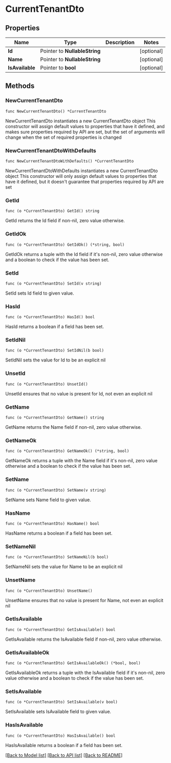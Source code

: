 # CurrentTenantDto

## Properties

Name | Type | Description | Notes
------------ | ------------- | ------------- | -------------
**Id** | Pointer to **NullableString** |  | [optional] 
**Name** | Pointer to **NullableString** |  | [optional] 
**IsAvailable** | Pointer to **bool** |  | [optional] 

## Methods

### NewCurrentTenantDto

`func NewCurrentTenantDto() *CurrentTenantDto`

NewCurrentTenantDto instantiates a new CurrentTenantDto object
This constructor will assign default values to properties that have it defined,
and makes sure properties required by API are set, but the set of arguments
will change when the set of required properties is changed

### NewCurrentTenantDtoWithDefaults

`func NewCurrentTenantDtoWithDefaults() *CurrentTenantDto`

NewCurrentTenantDtoWithDefaults instantiates a new CurrentTenantDto object
This constructor will only assign default values to properties that have it defined,
but it doesn't guarantee that properties required by API are set

### GetId

`func (o *CurrentTenantDto) GetId() string`

GetId returns the Id field if non-nil, zero value otherwise.

### GetIdOk

`func (o *CurrentTenantDto) GetIdOk() (*string, bool)`

GetIdOk returns a tuple with the Id field if it's non-nil, zero value otherwise
and a boolean to check if the value has been set.

### SetId

`func (o *CurrentTenantDto) SetId(v string)`

SetId sets Id field to given value.

### HasId

`func (o *CurrentTenantDto) HasId() bool`

HasId returns a boolean if a field has been set.

### SetIdNil

`func (o *CurrentTenantDto) SetIdNil(b bool)`

 SetIdNil sets the value for Id to be an explicit nil

### UnsetId
`func (o *CurrentTenantDto) UnsetId()`

UnsetId ensures that no value is present for Id, not even an explicit nil
### GetName

`func (o *CurrentTenantDto) GetName() string`

GetName returns the Name field if non-nil, zero value otherwise.

### GetNameOk

`func (o *CurrentTenantDto) GetNameOk() (*string, bool)`

GetNameOk returns a tuple with the Name field if it's non-nil, zero value otherwise
and a boolean to check if the value has been set.

### SetName

`func (o *CurrentTenantDto) SetName(v string)`

SetName sets Name field to given value.

### HasName

`func (o *CurrentTenantDto) HasName() bool`

HasName returns a boolean if a field has been set.

### SetNameNil

`func (o *CurrentTenantDto) SetNameNil(b bool)`

 SetNameNil sets the value for Name to be an explicit nil

### UnsetName
`func (o *CurrentTenantDto) UnsetName()`

UnsetName ensures that no value is present for Name, not even an explicit nil
### GetIsAvailable

`func (o *CurrentTenantDto) GetIsAvailable() bool`

GetIsAvailable returns the IsAvailable field if non-nil, zero value otherwise.

### GetIsAvailableOk

`func (o *CurrentTenantDto) GetIsAvailableOk() (*bool, bool)`

GetIsAvailableOk returns a tuple with the IsAvailable field if it's non-nil, zero value otherwise
and a boolean to check if the value has been set.

### SetIsAvailable

`func (o *CurrentTenantDto) SetIsAvailable(v bool)`

SetIsAvailable sets IsAvailable field to given value.

### HasIsAvailable

`func (o *CurrentTenantDto) HasIsAvailable() bool`

HasIsAvailable returns a boolean if a field has been set.


[[Back to Model list]](../README.md#documentation-for-models) [[Back to API list]](../README.md#documentation-for-api-endpoints) [[Back to README]](../README.md)


